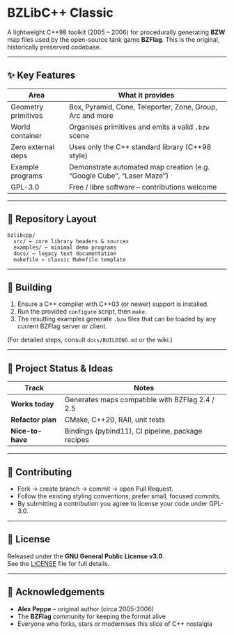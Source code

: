 # BZLibC++ Classic

A lightweight C++98 toolkit (2005 – 2006) for procedurally generating **BZW** map files used by the open-source tank game **BZFlag**. This is the original, historically preserved codebase.

---

## ✨ Key Features

| Area | What it provides |
| --- | --- |
| Geometry primitives | Box, Pyramid, Cone, Teleporter, Zone, Group, Arc and more |
| World container | Organises primitives and emits a valid `.bzw` scene |
| Zero external deps | Uses only the C++ standard library (C++98 style) |
| Example programs | Demonstrate automated map creation (e.g. “Google Cube”, “Laser Maze”) |
| GPL-3.0 | Free / libre software – contributions welcome |

---

## 📂 Repository Layout
```
bzlibcpp/
  src/ ← core library headers & sources
  examples/ ← minimal demo programs
  docs/ ← legacy text documentation
  makefile ← classic Makefile template
```

---

## 🔧 Building

1. Ensure a C++ compiler with C++03 (or newer) support is installed.  
2. Run the provided `configure` script, then `make`.  
3. The resulting examples generate `.bzw` files that can be loaded by any current BZFlag server or client.  

(For detailed steps, consult `docs/BUILDING.md` or the wiki.)

---

## 🚀 Project Status & Ideas

| Track | Notes |
| ----- | ----- |
| **Works today** | Generates maps compatible with BZFlag 2.4 / 2.5 |
| **Refactor plan** | CMake, C++20, RAII, unit tests |
| **Nice-to-have** | Bindings (pybind11), CI pipeline, package recipes |

---

## 🤝 Contributing

* Fork → create branch → commit → open Pull Request.  
* Follow the existing styling conventions; prefer small, focused commits.  
* By submitting a contribution you agree to license your code under GPL-3.0.

---

## 📜 License

Released under the **GNU General Public License v3.0**.  
See the [LICENSE](LICENSE) file for full details.

---

## 🙏 Acknowledgements

* **Alex Peppe** – original author (circa 2005-2006)  
* The **BZFlag** community for keeping the format alive  
* Everyone who forks, stars or modernises this slice of C++ nostalgia
